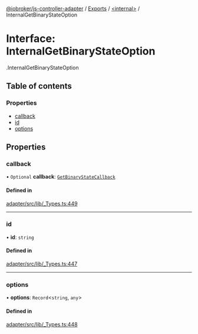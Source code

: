 [@iobroker/js-controller-adapter](../README.md) / [Exports](../modules.md) / [<internal\>](../modules/internal_.md) / InternalGetBinaryStateOption

# Interface: InternalGetBinaryStateOption

[<internal>](../modules/internal_.md).InternalGetBinaryStateOption

## Table of contents

### Properties

- [callback](internal_.InternalGetBinaryStateOption.md#callback)
- [id](internal_.InternalGetBinaryStateOption.md#id)
- [options](internal_.InternalGetBinaryStateOption.md#options)

## Properties

### callback

• `Optional` **callback**: [`GetBinaryStateCallback`](../modules/internal_.md#getbinarystatecallback)

#### Defined in

[adapter/src/lib/_Types.ts:449](https://github.com/ioBroker/ioBroker.js-controller/blob/9b6770e2/packages/adapter/src/lib/_Types.ts#L449)

___

### id

• **id**: `string`

#### Defined in

[adapter/src/lib/_Types.ts:447](https://github.com/ioBroker/ioBroker.js-controller/blob/9b6770e2/packages/adapter/src/lib/_Types.ts#L447)

___

### options

• **options**: `Record`<`string`, `any`\>

#### Defined in

[adapter/src/lib/_Types.ts:448](https://github.com/ioBroker/ioBroker.js-controller/blob/9b6770e2/packages/adapter/src/lib/_Types.ts#L448)
